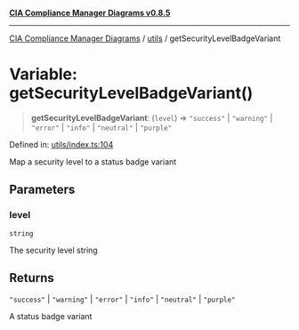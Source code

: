 [**CIA Compliance Manager Diagrams v0.8.5**](../../README.md)

***

[CIA Compliance Manager Diagrams](../../modules.md) / [utils](../README.md) / getSecurityLevelBadgeVariant

# Variable: getSecurityLevelBadgeVariant()

> **getSecurityLevelBadgeVariant**: (`level`) => `"success"` \| `"warning"` \| `"error"` \| `"info"` \| `"neutral"` \| `"purple"`

Defined in: [utils/index.ts:104](https://github.com/Hack23/cia-compliance-manager/blob/b7c3bc9644fb5b9d82b5b184ba290206da25104b/src/utils/index.ts#L104)

Map a security level to a status badge variant

## Parameters

### level

`string`

The security level string

## Returns

`"success"` \| `"warning"` \| `"error"` \| `"info"` \| `"neutral"` \| `"purple"`

A status badge variant
